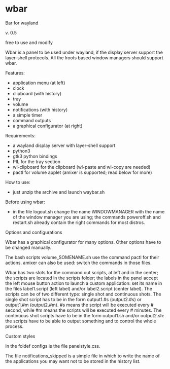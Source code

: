 # wbar
Bar for wayland

v. 0.5

free to use and modify

Wbar is a panel to be used under wayland, if the display server support 
the layer-shell protocols. All the lroots based window managers should 
support wbar.

Features:
- application menu (at left)
- clock
- clipboard (with history)
- tray
- volume
- notifications (with history)
- a simple timer
- command outputs
- a graphical configurator (at right)

Requirements:
- a wayland display server with layer-shell support
- python3
- gtk3 python bindings
- PIL for the tray section
- wl-clipboard for the clipboard (wl-paste and wl-copy are needed)
- pactl for volume applet (amixer is supported; read below for more)

How to use:
- just unzip the archive and launch waybar.sh

Before using wbar:
- in the file logout.sh change the name WINDOWMANAGER with the name of the 
window manager you are using; the commands poweroff.sh and restart.sh already 
contain the right commands for most distros.

Options and configurations

Wbar has a graphical configurator for many options. Other options have 
to be changed manually.

The bash scripts volume_SOMENAME.sh use the command pactl for their 
actions. amixer can also be used: switch the commands in those files.

Wbar has two slots for the command out scripts, at left and in the center;
the scripts are located in the scripts folder; the labels in the panel accept the left 
mouse button action to launch a custom application: set its name in the 
files label1.script (left label) and/or label2.script (center label).
The scripts can be of two different type: single shot and continuous shots.
The single shot script has to be in the form output1.#s (output2.#s) or 
output1.#m (output2.#m). #s means the script will be executed every # second,
while #m means the scripts will be executed every # minutes.
The continuous shot scripts have to be in the form output1.sh and/or output2.sh:
the scripts have to be able to output something and to control the whole process.

Custom styles

In the foldef configs is the file panelstyle.css.

The file notifications_skipped is a simple file in which to write the 
name of the applications you may want not to be stored in the history list.

